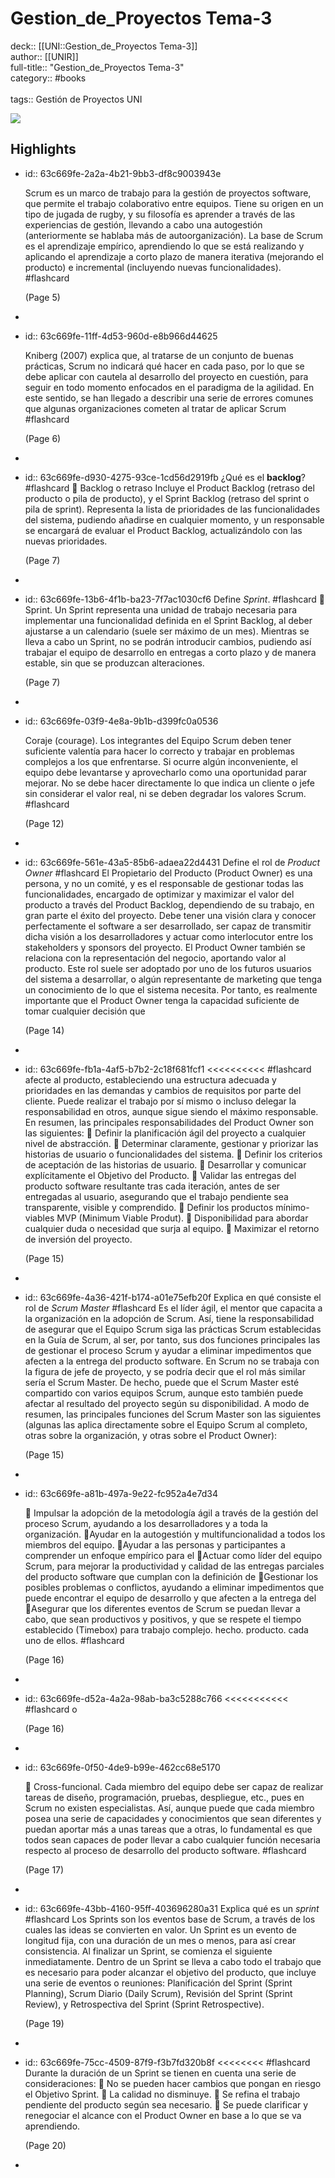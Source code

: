 # Gestion_de_Proyectos Tema-3

deck:: [[UNI::Gestion_de_Proyectos Tema-3]]\
author:: [[UNIR]]\
full-title:: "Gestion_de_Proyectos Tema-3"\
category:: #books\
\
tags:: Gestión de Proyectos UNI  

![](https://readwise-assets.s3.amazonaws.com/media/uploaded_book_covers/profile_22942/1b378a82-75ea-492f-9c7c-b72a832e87fc.jpg)
## Highlights
- id:: 63c669fe-2a2a-4b21-9bb3-df8c9003943e
  
  Scrum es un marco de trabajo para la gestión de proyectos software, que permite el trabajo colaborativo entre equipos. Tiene su origen en un tipo de jugada de rugby, y su filosofía es aprender a través de las experiencias de gestión, llevando a cabo una autogestión (anteriormente se hablaba más de autoorganización). La base de Scrum es el aprendizaje empírico, aprendiendo lo que se está realizando y aplicando el aprendizaje a corto plazo de manera iterativa (mejorando el producto) e incremental (incluyendo nuevas funcionalidades). #flashcard 
  
  
     (Page 5)
-
- id:: 63c669fe-11ff-4d53-960d-e8b966d44625
  
  Kniberg (2007) explica que, al tratarse de un conjunto de buenas prácticas, Scrum no indicará qué hacer en cada paso, por lo que se debe aplicar con cautela al desarrollo del proyecto en cuestión, para seguir en todo momento enfocados en el paradigma de la agilidad. En este sentido, se han llegado a describir una serie de errores comunes que algunas organizaciones cometen al tratar de aplicar Scrum #flashcard 
  
  
     (Page 6)
-
- id:: 63c669fe-d930-4275-93ce-1cd56d2919fb
   ¿Qué es el **backlog**? #flashcard 
     Backlog o retraso Incluye el Product Backlog (retraso del producto o pila de producto), y el Sprint Backlog (retraso del sprint o pila de sprint). Representa la lista de prioridades de las funcionalidades del sistema, pudiendo añadirse en cualquier momento, y un responsable se encargará de evaluar el Product Backlog, actualizándolo con las nuevas prioridades.
  
     (Page 7)
-
- id:: 63c669fe-13b6-4f1b-ba23-7f7ac1030cf6
   Define *Sprint*. #flashcard 
     Sprint. Un Sprint representa una unidad de trabajo necesaria para implementar una funcionalidad definida en el Sprint Backlog, al deber ajustarse a un calendario (suele ser máximo de un mes). Mientras se lleva a cabo un Sprint, no se podrán introducir cambios, pudiendo así trabajar el equipo de desarrollo en entregas a corto plazo y de manera estable, sin que se produzcan alteraciones.
  
     (Page 7)
-
- id:: 63c669fe-03f9-4e8a-9b1b-d399fc0a0536
  
  Coraje (courage). Los integrantes del Equipo Scrum deben tener suficiente valentía para hacer lo correcto y trabajar en problemas complejos a los que enfrentarse. Si ocurre algún inconveniente, el equipo debe levantarse y aprovecharlo como una oportunidad parar mejorar. No se debe hacer directamente lo que indica un cliente o jefe sin considerar el valor real, ni se deben degradar los valores Scrum. #flashcard 
  
  
     (Page 12)
-
- id:: 63c669fe-561e-43a5-85b6-adaea22d4431
   Define el rol de *Product Owner* #flashcard 
    El Propietario del Producto (Product Owner) es una persona, y no un comité, y es el responsable de gestionar todas las funcionalidades, encargado de optimizar y maximizar el valor del producto a través del Product Backlog, dependiendo de su trabajo, en gran parte el éxito del proyecto. Debe tener una visión clara y conocer perfectamente el software a ser desarrollado, ser capaz de transmitir dicha visión a los desarrolladores y actuar como interlocutor entre los stakeholders y sponsors del proyecto. El Product Owner también se relaciona con la representación del negocio, aportando valor al producto. Este rol suele ser adoptado por uno de los futuros usuarios del sistema a desarrollar, o algún representante de marketing que tenga un conocimiento de lo que el sistema necesita. Por tanto, es realmente importante que el Product Owner tenga la capacidad suficiente de tomar cualquier decisión que
  
     (Page 14)
-
- id:: 63c669fe-fb1a-4af5-b7b2-2c18f681fcf1
   <<<<<<<<<< #flashcard 
    afecte al producto, estableciendo una estructura adecuada y prioridades en las demandas y cambios de requisitos por parte del cliente. Puede realizar el trabajo por sí mismo o incluso delegar la responsabilidad en otros, aunque sigue siendo el máximo responsable. En resumen, las principales responsabilidades del Product Owner son las siguientes:  Definir la planificación ágil del proyecto a cualquier nivel de abstracción.  Determinar claramente, gestionar y priorizar las historias de usuario o funcionalidades del sistema.  Definir los criterios de aceptación de las historias de usuario.  Desarrollar y comunicar explícitamente el Objetivo del Producto.  Validar las entregas del producto software resultante tras cada iteración, antes de ser entregadas al usuario, asegurando que el trabajo pendiente sea transparente, visible y comprendido.  Definir los productos mínimo-viables MVP (Minimum Viable Produt).  Disponibilidad para abordar cualquier duda o necesidad que surja al equipo.  Maximizar el retorno de inversión del proyecto.
  
     (Page 15)
-
- id:: 63c669fe-4a36-421f-b174-a01e75efb20f
   Explica en qué consiste el rol de *Scrum Master* #flashcard 
    Es el líder ágil, el mentor que capacita a la organización en la adopción de Scrum. Así, tiene la responsabilidad de asegurar que el Equipo Scrum siga las prácticas Scrum establecidas en la Guía de Scrum, al ser, por tanto, sus dos funciones principales las de gestionar el proceso Scrum y ayudar a eliminar impedimentos que afecten a la entrega del producto software. En Scrum no se trabaja con la figura de jefe de proyecto, y se podría decir que el rol más similar sería el Scrum Master. De hecho, puede que el Scrum Master esté compartido con varios equipos Scrum, aunque esto también puede afectar al resultado del proyecto según su disponibilidad. A modo de resumen, las principales funciones del Scrum Master son las siguientes (algunas las aplica directamente sobre el Equipo Scrum al completo, otras sobre la organización, y otras sobre el Product Owner):
  
     (Page 15)
-
- id:: 63c669fe-a81b-497a-9e22-fc952a4e7d34
  
   Impulsar la adopción de la metodología ágil a través de la gestión del proceso Scrum, ayudando a los desarrolladores y a toda la organización. Ayudar en la autogestión y multifuncionalidad a todos los miembros del equipo. Ayudar a las personas y participantes a comprender un enfoque empírico para el Actuar como líder del equipo Scrum, para mejorar la productividad y calidad de las entregas parciales del producto software que cumplan con la definición de Gestionar los posibles problemas o conflictos, ayudando a eliminar impedimentos que puede encontrar el equipo de desarrollo y que afecten a la entrega del Asegurar que los diferentes eventos de Scrum se puedan llevar a cabo, que sean productivos y positivos, y que se respete el tiempo establecido (Timebox) para trabajo complejo. hecho. producto. cada uno de ellos. #flashcard 
  
  
     (Page 16)
-
- id:: 63c669fe-d52a-4a2a-98ab-ba3c5288c766
   <<<<<<<<<<< #flashcard 
    o
  
     (Page 16)
-
- id:: 63c669fe-0f50-4de9-b99e-462cc68e5170
  
   Cross-funcional. Cada miembro del equipo debe ser capaz de realizar tareas de diseño, programación, pruebas, despliegue, etc., pues en Scrum no existen especialistas. Así, aunque puede que cada miembro posea una serie de capacidades y conocimientos que sean diferentes y puedan aportar más a unas tareas que a otras, lo fundamental es que todos sean capaces de poder llevar a cabo cualquier función necesaria respecto al proceso de desarrollo del producto software. #flashcard 
  
  
     (Page 17)
-
- id:: 63c669fe-43bb-4160-95ff-403696280a31
   Explica qué es un *sprint* #flashcard 
    Los Sprints son los eventos base de Scrum, a través de los cuales las ideas se convierten en valor. Un Sprint es un evento de longitud fija, con una duración de un mes o menos, para así crear consistencia. Al finalizar un Sprint, se comienza el siguiente inmediatamente. Dentro de un Sprint se lleva a cabo todo el trabajo que es necesario para poder alcanzar el objetivo del producto, que incluye una serie de eventos o reuniones: Planificación del Sprint (Sprint Planning), Scrum Diario (Daily Scrum), Revisión del Sprint (Sprint Review), y Retrospectiva del Sprint (Sprint Retrospective).
  
     (Page 19)
-
- id:: 63c669fe-75cc-4509-87f9-f3b7fd320b8f
   <<<<<<<< #flashcard 
    Durante la duración de un Sprint se tienen en cuenta una serie de consideraciones:  No se pueden hacer cambios que pongan en riesgo el Objetivo Sprint.  La calidad no disminuye.  Se refina el trabajo pendiente del producto según sea necesario.  Se puede clarificar y renegociar el alcance con el Product Owner en base a lo que se va aprendiendo.
  
     (Page 20)
-